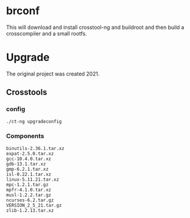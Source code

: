 # brconf

This will download and install crosstool-ng and buildroot and then build a crosscompiler and a small rootfs.

# Upgrade 

The original project was created 2021. 

## Crosstools 

### config 

```
./ct-ng upgradeconfig
```

### Components 

```
binutils-2.36.1.tar.xz
expat-2.5.0.tar.xz
gcc-10.4.0.tar.xz
gdb-13.1.tar.xz
gmp-6.2.1.tar.xz
isl-0.22.1.tar.xz
linux-5.11.21.tar.xz
mpc-1.2.1.tar.gz
mpfr-4.1.0.tar.xz
musl-1.2.2.tar.gz
ncurses-6.2.tar.gz
VERSION_2_5_21.tar.gz
zlib-1.2.13.tar.xz
```








